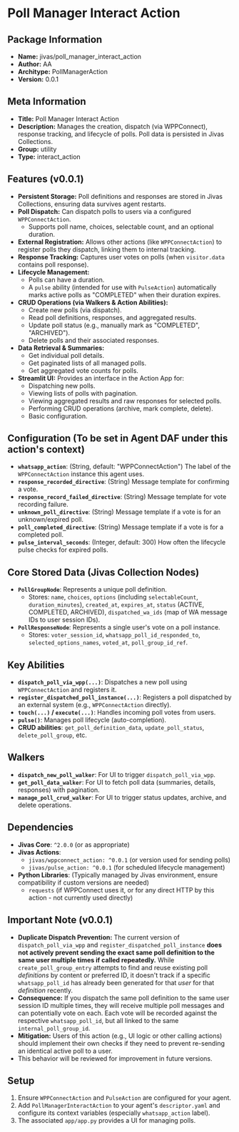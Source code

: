 # Poll Manager Interact Action

## Package Information

- **Name:** jivas/poll_manager_interact_action
- **Author:** AA
- **Architype:** PollManagerAction
- **Version:** 0.0.1

## Meta Information

- **Title:** Poll Manager Interact Action
- **Description:** Manages the creation, dispatch (via WPPConnect), response tracking, and lifecycle of polls. Poll data is persisted in Jivas Collections.
- **Group:** utility
- **Type:** interact_action

## Features (v0.0.1)

- **Persistent Storage:** Poll definitions and responses are stored in Jivas Collections, ensuring data survives agent restarts.
- **Poll Dispatch:** Can dispatch polls to users via a configured `WPPConnectAction`.
  - Supports poll name, choices, selectable count, and an optional duration.
- **External Registration:** Allows other actions (like `WPPConnectAction`) to register polls they dispatch, linking them to internal tracking.
- **Response Tracking:** Captures user votes on polls (when `visitor.data` contains poll response).
- **Lifecycle Management:**
  - Polls can have a duration.
  - A `pulse` ability (intended for use with `PulseAction`) automatically marks active polls as "COMPLETED" when their duration expires.
- **CRUD Operations (via Walkers & Action Abilities):**
  - Create new polls (via dispatch).
  - Read poll definitions, responses, and aggregated results.
  - Update poll status (e.g., manually mark as "COMPLETED", "ARCHIVED").
  - Delete polls and their associated responses.
- **Data Retrieval & Summaries:**
  - Get individual poll details.
  - Get paginated lists of all managed polls.
  - Get aggregated vote counts for polls.
- **Streamlit UI:** Provides an interface in the Action App for:
  - Dispatching new polls.
  - Viewing lists of polls with pagination.
  - Viewing aggregated results and raw responses for selected polls.
  - Performing CRUD operations (archive, mark complete, delete).
  - Basic configuration.

## Configuration (To be set in Agent DAF under this action's context)

- **`whatsapp_action`**: (String, default: "WPPConnectAction") The label of the `WPPConnectAction` instance this agent uses.
- **`response_recorded_directive`**: (String) Message template for confirming a vote.
- **`response_record_failed_directive`**: (String) Message template for vote recording failure.
- **`unknown_poll_directive`**: (String) Message template if a vote is for an unknown/expired poll.
- **`poll_completed_directive`**: (String) Message template if a vote is for a completed poll.
- **`pulse_interval_seconds`**: (Integer, default: 300) How often the lifecycle pulse checks for expired polls.

## Core Stored Data (Jivas Collection Nodes)

- **`PollGroupNode`**: Represents a unique poll definition.
  - Stores: `name`, `choices`, `options` (including `selectableCount`, `duration_minutes`), `created_at`, `expires_at`, `status` (ACTIVE, COMPLETED, ARCHIVED), `dispatched_wa_ids` (map of WA message IDs to user session IDs).
- **`PollResponseNode`**: Represents a single user's vote on a poll instance.
  - Stores: `voter_session_id`, `whatsapp_poll_id_responded_to`, `selected_options_names`, `voted_at`, `poll_group_id_ref`.

## Key Abilities

- **`dispatch_poll_via_wpp(...)`**: Dispatches a new poll using `WPPConnectAction` and registers it.
- **`register_dispatched_poll_instance(...)`**: Registers a poll dispatched by an external system (e.g., `WPPConnectAction` directly).
- **`touch(...)` / `execute(...)`**: Handles incoming poll votes from users.
- **`pulse()`**: Manages poll lifecycle (auto-completion).
- **CRUD abilities**: `get_poll_definition_data`, `update_poll_status`, `delete_poll_group`, etc.

## Walkers

- **`dispatch_new_poll_walker`**: For UI to trigger `dispatch_poll_via_wpp`.
- **`get_poll_data_walker`**: For UI to fetch poll data (summaries, details, responses) with pagination.
- **`manage_poll_crud_walker`**: For UI to trigger status updates, archive, and delete operations.

## Dependencies

- **Jivas Core**: `^2.0.0` (or as appropriate)
- **Jivas Actions**:
  - `jivas/wppconnect_action: ^0.0.1` (or version used for sending polls)
  - `jivas/pulse_action: ^0.0.1` (for scheduled lifecycle management)
- **Python Libraries**: (Typically managed by Jivas environment, ensure compatibility if custom versions are needed)
  - `requests` (if WPPConnect uses it, or for any direct HTTP by this action - not currently used directly)

## Important Note (v0.0.1)

- **Duplicate Dispatch Prevention:** The current version of `dispatch_poll_via_wpp` and `register_dispatched_poll_instance` **does not actively prevent sending the exact same poll definition to the same user multiple times if called repeatedly.** While `create_poll_group_entry` attempts to find and reuse existing poll *definitions* by content or preferred ID, it doesn't track if a specific `whatsapp_poll_id` has already been generated for that *user* for that *definition* recently.
- **Consequence:** If you dispatch the same poll definition to the same user session ID multiple times, they will receive multiple poll messages and can potentially vote on each. Each vote will be recorded against the respective `whatsapp_poll_id`, but all linked to the same `internal_poll_group_id`.
- **Mitigation:** Users of this action (e.g., UI logic or other calling actions) should implement their own checks if they need to prevent re-sending an identical active poll to a user.
- This behavior will be reviewed for improvement in future versions.

## Setup

1.  Ensure `WPPConnectAction` and `PulseAction` are configured for your agent.
2.  Add `PollManagerInteractAction` to your agent's `descriptor.yaml` and configure its context variables (especially `whatsapp_action` label).
3.  The associated `app/app.py` provides a UI for managing polls.